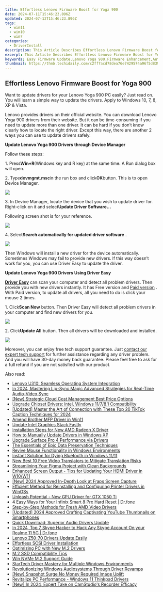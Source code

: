 ```yaml
---
title: Effortless Lenovo Firmware Boost for Yoga 900
date: 2024-07-11T15:46:23.896Z
updated: 2024-07-12T15:46:23.896Z
tags:
  - win11
  - win10
  - win7
categories:
  - DriverInstall
description: This Article Describes Effortless Lenovo Firmware Boost for Yoga 900
excerpt: This Article Describes Effortless Lenovo Firmware Boost for Yoga 900
keywords: Easy Firmware Update,Lenovo Yoga 900,Firmware Enhancement,Automatic Firmware Upgrade,Lenovo Yoga 900 Boost,Efficient Laptop Update,Optimized Firmware Performance
thumbnail: https://thmb.techidaily.com/c2ff7acd78dea76e7429574a96f5d83925797a8b18bf953373ef1ee065acd190.jpg
---
```


## Effortless Lenovo Firmware Boost for Yoga 900

Want to update drivers for your Lenovo Yoga 900 PC easily? Just read on. You will learn a simple way to update the drivers. Apply to Windows 10, 7, 8, XP & Vista.  
  
 Lenovo provides drivers on their official website. You can download Lenovo Yoga 900 drivers from their website. But it can be time-consuming if you need to update more than one driver. It can be hard if you don’t know clearly how to locate the right driver. Except this way, there are another 2 ways you can use to update drivers safely.  
  
**Update Lenovo Yoga 900 Drivers through Device Manager**
  
Follow these steps:  
  
1\. Press**Win+R**(Windows key and R key) at the same time. A Run dialog box will open.  
  
2\. Type**devmgmt.msc**in the run box and click**OK**button. This is to open Device Manager.  
  
![](https://images.drivereasy.com/wp-content/uploads/2016/11/img_582abbc236e36.png)
  
 3\. In Device Manager, locate the device that you wish to update driver for. Right-click on it and select**Update Driver Software…**
  
 Following screen shot is for your reference.  
  
![](https://images.drivereasy.com/wp-content/uploads/2016/11/img_582abcf63195c.png)
  
 4\. Select**Search automatically for updated driver software** .  
  
![](https://images.drivereasy.com/wp-content/uploads/2016/11/img_582abd1f2b9b3.png)
  
 Then Windows will install a new driver for the device automatically. Sometimes Windows may fail to provide new drivers. If this way doesn’t work for you, you can use Driver Easy to update the driver.  
  
**Update Lenovo Yoga 900 Drivers Using Driver Easy**
  
**[Driver Easy](https://tools.techidaily.com/drivereasy/download/)**  can scan your computer and detect all problem drivers. Then provide you with new drivers instantly. It has Free version and [Paid version](https://tools.techidaily.com/drivereasy/download/) . With Paid version, to update all drivers, all you need to do is click your mouse 2 times.

 1\. Click**Scan Now** button. Then Driver Easy will detect all problem drivers in your computer and find new drivers for you.  
  
![](https://images.drivereasy.com/wp-content/uploads/2017/04/img_58fd985b66201.png)
  
 2\. Click**Update All** button. Then all drivers will be downloaded and installed.  
  
![](https://images.drivereasy.com/wp-content/uploads/2017/04/img_58fd986330ec0.jpg)

 Moreover, you can enjoy free tech support guarantee. Just [contact our expert tech support](https://tools.techidaily.com/drivereasy/download/) for further assistance regarding any driver problem. And you will have 30-day money back guarantee. Please feel free to ask for a full refund if you are not satisfied with our product.

<ins class="adsbygoogle"
     style="display:block"
     data-ad-format="autorelaxed"
     data-ad-client="ca-pub-7571918770474297"
     data-ad-slot="1223367746"></ins>



<ins class="adsbygoogle"
     style="display:block"
     data-ad-client="ca-pub-7571918770474297"
     data-ad-slot="8358498916"
     data-ad-format="auto"
     data-full-width-responsive="true"></ins>



<span class="atpl-alsoreadstyle">Also read:</span>
<div><ul>
<li><a href="https://driver-install.techidaily.com/lenovo-u310-seamless-operating-system-integration/"><u>Lenovo U310: Seamless Operating System Integration</u></a></li>
<li><a href="https://audio-editing.techidaily.com/in-2024-mastering-lip-sync-magic-advanced-strategies-for-real-time-audio-video-sync/"><u>In 2024, Mastering Lip-Sync Magic Advanced Strategies for Real-Time Audio-Video Sync</u></a></li>
<li><a href="https://vp-tips.techidaily.com/new-strategic-cloud-cost-management-best-price-options/"><u>[New] Strategic Cloud Cost Management  Best Price Options</u></a></li>
<li><a href="https://driver-install.techidaily.com/upgrade-chipset-drivers-intel-windows-11781-compatibility/"><u>Upgrade Chipset Drivers: Intel, Windows 11/7/8.1 Compatibility</u></a></li>
<li><a href="https://tiktok-clips.techidaily.com/updated-master-the-art-of-connection-with-these-top-20-tiktok-caption-techniques-for-2024/"><u>[Updated] Master the Art of Connection with These Top 20 TikTok Caption Techniques for 2024</u></a></li>
<li><a href="https://driver-install.techidaily.com/amend-brother-mfp-driver-in-win11/"><u>Amend Brother MFP Driver in Win11</u></a></li>
<li><a href="https://driver-install.techidaily.com/update-intel-graphics-stack-fastly/"><u>Update Intel Graphics Stack Fastly</u></a></li>
<li><a href="https://driver-install.techidaily.com/installation-steps-for-new-amd-radeon-x-driver/"><u>Installation Steps for New AMD Radeon X Driver</u></a></li>
<li><a href="https://driver-install.techidaily.com/how-to-manually-update-drivers-in-windows-xp/"><u>How to Manually Update Drivers in Windows XP</u></a></li>
<li><a href="https://driver-install.techidaily.com/upgrade-surface-pro-4-performance-via-drivers/"><u>Upgrade Surface Pro 4 Performance via Drivers</u></a></li>
<li><a href="https://win11-tips.techidaily.com/the-essentials-of-epic-data-preservation-techniques/"><u>The Essentials of Epic Data Preservation Techniques</u></a></li>
<li><a href="https://driver-install.techidaily.com/revive-mouse-functionality-in-windows-environments/"><u>Revive Mouse Functionality in Windows Environments</u></a></li>
<li><a href="https://driver-install.techidaily.com/instant-solution-for-dying-bluetooth-in-windows-1111/"><u>Instant Solution for Dying Bluetooth in Windows 11/11</u></a></li>
<li><a href="https://ai-video-translation.techidaily.com/new-best-10-free-video-translators-to-mitigate-translation-risks/"><u>New Best 10 Free Video Translators to Mitigate Translation Risks</u></a></li>
<li><a href="https://extra-resources.techidaily.com/streamlining-your-figma-project-with-clean-backgrounds/"><u>Streamlining Your Figma Project with Clean Backgrounds</u></a></li>
<li><a href="https://driver-install.techidaily.com/enhanced-screen-output-tips-for-updating-your-hdmi-driver-in-w10w11/"><u>Enhanced Screen Output - Tips for Updating Your HDMI Driver in W10/W11</u></a></li>
<li><a href="https://digital-screen-recording.techidaily.com/new-2024-approved-in-depth-look-at-fraps-screen-capture/"><u>[New] 2024 Approved  In-Depth Look at Fraps Screen Capture</u></a></li>
<li><a href="https://driver-install.techidaily.com/efficient-method-for-reinstalling-and-configuring-printer-drivers-in-winoss/"><u>Efficient Method for Reinstalling and Configuring Printer Drivers in WinOSs</u></a></li>
<li><a href="https://driver-install.techidaily.com/unleash-potential-new-gpu-driver-for-gtx-1050-ti/"><u>Unleash Potential - New GPU Driver for GTX 1050 Ti</u></a></li>
<li><a href="https://phone-solutions.techidaily.com/4-easy-ways-for-your-infinix-smart-8-pro-hard-reset-drfone-by-drfone-reset-android-reset-android/"><u>4 Easy Ways for Your Infinix Smart 8 Pro Hard Reset | Dr.fone</u></a></li>
<li><a href="https://driver-install.techidaily.com/step-by-step-methods-for-fresh-amd-video-drivers/"><u>Step-by-Step Methods for Fresh AMD Video Drivers</u></a></li>
<li><a href="https://facebook-video-share.techidaily.com/updated-2024-approved-crafting-captivating-youtube-thumbnails-on-smartphones/"><u>[Updated] 2024 Approved  Crafting Captivating YouTube Thumbnails on Smartphones</u></a></li>
<li><a href="https://driver-install.techidaily.com/quick-download-superior-audio-drivers-update/"><u>Quick Download: Superior Audio Drivers Update</u></a></li>
<li><a href="https://location-social.techidaily.com/in-2024-top-7-skype-hacker-to-hack-any-skype-account-on-your-realme-11-5g-drfone-by-drfone-virtual-android/"><u>In 2024, Top 7 Skype Hacker to Hack Any Skype Account On your Realme 11 5G | Dr.fone</u></a></li>
<li><a href="https://driver-install.techidaily.com/lenovo-z50-70-drivers-update-easily/"><u>Lenovo Z50-70 Drivers Update Easily</u></a></li>
<li><a href="https://driver-install.techidaily.com/effortless-scsi-driver-installation/"><u>Effortless SCSI Driver Installation</u></a></li>
<li><a href="https://driver-install.techidaily.com/optimizing-pc-with-new-m2-drivers/"><u>Optimizing PC with New M.2 Drivers</u></a></li>
<li><a href="https://driver-install.techidaily.com/m2-ssd-compatibility-tips/"><u>M.2 SSD Compatibility Tips</u></a></li>
<li><a href="https://driver-install.techidaily.com/win-nvme-m2-support-guide/"><u>Win NVMe M.2 Support Guide</u></a></li>
<li><a href="https://driver-install.techidaily.com/startech-driver-mastery-for-multiple-windows-environments/"><u>StarTech Driver Mastery for Multiple Windows Environments</u></a></li>
<li><a href="https://driver-install.techidaily.com/revolutionizing-windows-audiosystems-through-driver-revamps/"><u>Revolutionizing Windows Audiosystems Through Driver Revamps</u></a></li>
<li><a href="https://extra-guidance.techidaily.com/new-snapshot-surge-no-money-required-image-uplift/"><u>[New] Snapshot Surge  No Money Required Image Uplift</u></a></li>
<li><a href="https://driver-install.techidaily.com/revitalize-pc-performance-windows-11-thinkpad-drivers/"><u>Revitalize PC Performance - Windows 11 Thinkpad Drivers</u></a></li>
<li><a href="https://visual-screen-recording.techidaily.com/new-in-2024-expert-take-on-camstudios-recorder-efficacy/"><u>[New] In 2024, Expert Take on CamStudio's Recorder Efficacy</u></a></li>
</ul></div>
